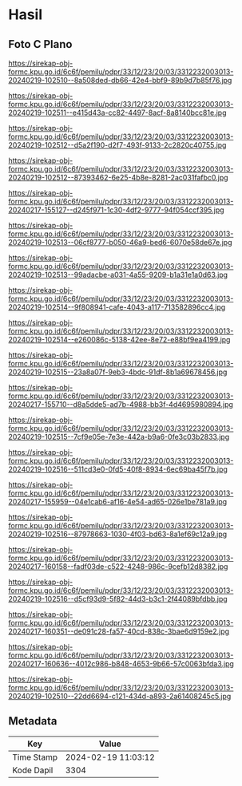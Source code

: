 # Hasil

## Foto C Plano

https://sirekap-obj-formc.kpu.go.id/6c6f/pemilu/pdpr/33/12/23/20/03/3312232003013-20240219-102510--8a508ded-db66-42e4-bbf9-89b9d7b85f76.jpg

https://sirekap-obj-formc.kpu.go.id/6c6f/pemilu/pdpr/33/12/23/20/03/3312232003013-20240219-102511--e415d43a-cc82-4497-8acf-8a8140bcc81e.jpg

https://sirekap-obj-formc.kpu.go.id/6c6f/pemilu/pdpr/33/12/23/20/03/3312232003013-20240219-102512--d5a2f190-d2f7-493f-9133-2c2820c40755.jpg

https://sirekap-obj-formc.kpu.go.id/6c6f/pemilu/pdpr/33/12/23/20/03/3312232003013-20240219-102512--87393462-6e25-4b8e-8281-2ac031fafbc0.jpg

https://sirekap-obj-formc.kpu.go.id/6c6f/pemilu/pdpr/33/12/23/20/03/3312232003013-20240217-155127--d245f971-1c30-4df2-9777-94f054ccf395.jpg

https://sirekap-obj-formc.kpu.go.id/6c6f/pemilu/pdpr/33/12/23/20/03/3312232003013-20240219-102513--06cf8777-b050-46a9-bed6-6070e58de67e.jpg

https://sirekap-obj-formc.kpu.go.id/6c6f/pemilu/pdpr/33/12/23/20/03/3312232003013-20240219-102513--99adacbe-a031-4a55-9209-b1a31e1a0d63.jpg

https://sirekap-obj-formc.kpu.go.id/6c6f/pemilu/pdpr/33/12/23/20/03/3312232003013-20240219-102514--9f808941-cafe-4043-a117-713582896cc4.jpg

https://sirekap-obj-formc.kpu.go.id/6c6f/pemilu/pdpr/33/12/23/20/03/3312232003013-20240219-102514--e260086c-5138-42ee-8e72-e88bf9ea4199.jpg

https://sirekap-obj-formc.kpu.go.id/6c6f/pemilu/pdpr/33/12/23/20/03/3312232003013-20240219-102515--23a8a07f-9eb3-4bdc-91df-8b1a69678456.jpg

https://sirekap-obj-formc.kpu.go.id/6c6f/pemilu/pdpr/33/12/23/20/03/3312232003013-20240217-155710--d8a5dde5-ad7b-4988-bb3f-4d4695980894.jpg

https://sirekap-obj-formc.kpu.go.id/6c6f/pemilu/pdpr/33/12/23/20/03/3312232003013-20240219-102515--7cf9e05e-7e3e-442a-b9a6-0fe3c03b2833.jpg

https://sirekap-obj-formc.kpu.go.id/6c6f/pemilu/pdpr/33/12/23/20/03/3312232003013-20240219-102516--511cd3e0-0fd5-40f8-8934-6ec69ba45f7b.jpg

https://sirekap-obj-formc.kpu.go.id/6c6f/pemilu/pdpr/33/12/23/20/03/3312232003013-20240217-155959--04e1cab6-af16-4e54-ad65-026e1be781a9.jpg

https://sirekap-obj-formc.kpu.go.id/6c6f/pemilu/pdpr/33/12/23/20/03/3312232003013-20240219-102516--87978663-1030-4f03-bd63-8a1ef69c12a9.jpg

https://sirekap-obj-formc.kpu.go.id/6c6f/pemilu/pdpr/33/12/23/20/03/3312232003013-20240217-160158--fadf03de-c522-4248-986c-9cefb12d8382.jpg

https://sirekap-obj-formc.kpu.go.id/6c6f/pemilu/pdpr/33/12/23/20/03/3312232003013-20240219-102516--d5cf93d9-5f82-44d3-b3c1-2f44089bfdbb.jpg

https://sirekap-obj-formc.kpu.go.id/6c6f/pemilu/pdpr/33/12/23/20/03/3312232003013-20240217-160351--de091c28-fa57-40cd-838c-3bae6d9159e2.jpg

https://sirekap-obj-formc.kpu.go.id/6c6f/pemilu/pdpr/33/12/23/20/03/3312232003013-20240217-160636--4012c986-b848-4653-9b66-57c0063bfda3.jpg

https://sirekap-obj-formc.kpu.go.id/6c6f/pemilu/pdpr/33/12/23/20/03/3312232003013-20240219-102510--22dd6694-c121-434d-a893-2a61408245c5.jpg


## Metadata

| Key        | Value               |
| ---------- | ------------------- |
| Time Stamp | 2024-02-19 11:03:12 |
| Kode Dapil | 3304                |



